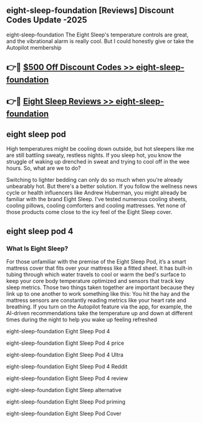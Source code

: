 ## eight-sleep-foundation [Reviews​] Discount Codes Update -2025

eight-sleep-foundation The Eight Sleep's temperature controls are great, and the vibrational alarm is really cool. But I could honestly give or take the Autopilot membership

## 👉🔴 [$500 Off Discount Codes >> eight-sleep-foundation](http://download.freeplayer.one?title=eight-sleep-foundation&ref=18-ES)

## 👉🔴 [Eight Sleep Reviews >> eight-sleep-foundation](http://download.freeplayer.one?title=eight-sleep-foundation&ref=18-ES)

## eight sleep pod

High temperatures might be cooling down outside, but hot sleepers like me are still battling sweaty, restless nights. If you sleep hot, you know the struggle of waking up drenched in sweat and trying to cool off in the wee hours. So, what are we to do?

Switching to lighter bedding can only do so much when you're already unbearably hot. But there's a better solution. If you follow the wellness news cycle or health influencers like Andrew Huberman, you might already be familiar with the brand Eight Sleep. I've tested numerous cooling sheets, cooling pillows, cooling comforters and cooling mattresses. Yet none of those products come close to the icy feel of the Eight Sleep cover.

## eight sleep pod 4

### What Is Eight Sleep?

For those unfamiliar with the premise of the Eight Sleep Pod, it’s a smart mattress cover that fits over your mattress like a fitted sheet. It has built-in tubing through which water travels to cool or warm the bed's surface to keep your core body temperature optimized and sensors that track key sleep metrics. Those two things taken together are important because they link up to one another to work something like this: You hit the hay and the mattress sensors are constantly reading metrics like your heart rate and breathing. If you turn on the Autopilot feature via the app, for example, the AI-driven recommendations take the temperature up and down at different times during the night to help you wake up feeling refreshed

eight-sleep-foundation Eight Sleep Pod 4

eight-sleep-foundation Eight Sleep Pod 4 price

eight-sleep-foundation Eight Sleep Pod 4 Ultra

eight-sleep-foundation Eight Sleep Pod 4 Reddit

eight-sleep-foundation Eight Sleep Pod 4 review

eight-sleep-foundation Eight Sleep alternative

eight-sleep-foundation Eight Sleep Pod priming

eight-sleep-foundation Eight Sleep Pod Cover